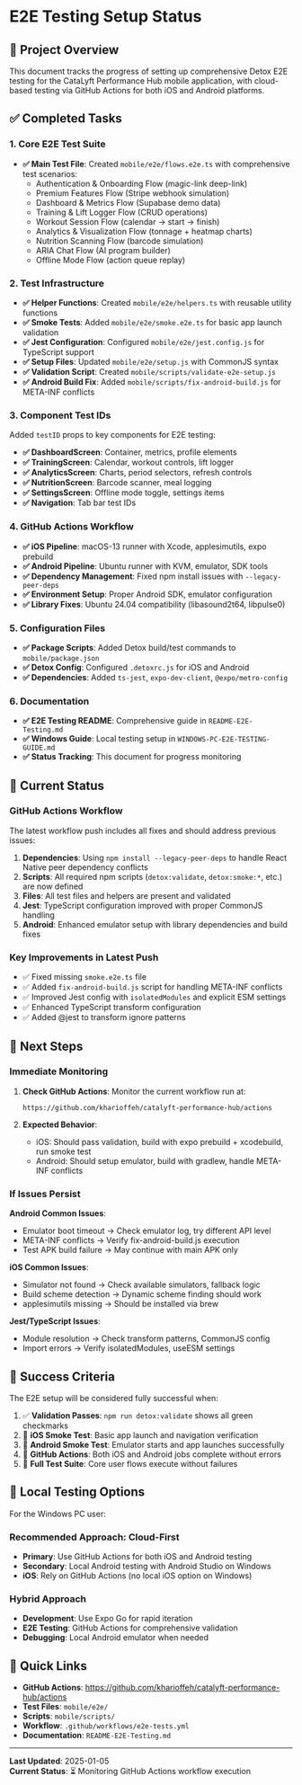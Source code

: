 # E2E Testing Setup Status

## 🎯 Project Overview
This document tracks the progress of setting up comprehensive Detox E2E testing for the CataLyft Performance Hub mobile application, with cloud-based testing via GitHub Actions for both iOS and Android platforms.

## ✅ Completed Tasks

### 1. Core E2E Test Suite
- **✅ Main Test File**: Created `mobile/e2e/flows.e2e.ts` with comprehensive test scenarios:
  - Authentication & Onboarding Flow (magic-link deep-link)
  - Premium Features Flow (Stripe webhook simulation)
  - Dashboard & Metrics Flow (Supabase demo data)
  - Training & Lift Logger Flow (CRUD operations)
  - Workout Session Flow (calendar → start → finish)
  - Analytics & Visualization Flow (tonnage + heatmap charts)
  - Nutrition Scanning Flow (barcode simulation)
  - ARIA Chat Flow (AI program builder)
  - Offline Mode Flow (action queue replay)

### 2. Test Infrastructure
- **✅ Helper Functions**: Created `mobile/e2e/helpers.ts` with reusable utility functions
- **✅ Smoke Tests**: Added `mobile/e2e/smoke.e2e.ts` for basic app launch validation
- **✅ Jest Configuration**: Configured `mobile/e2e/jest.config.js` for TypeScript support
- **✅ Setup Files**: Updated `mobile/e2e/setup.js` with CommonJS syntax
- **✅ Validation Script**: Created `mobile/scripts/validate-e2e-setup.js`
- **✅ Android Build Fix**: Added `mobile/scripts/fix-android-build.js` for META-INF conflicts

### 3. Component Test IDs
Added `testID` props to key components for E2E testing:
- **✅ DashboardScreen**: Container, metrics, profile elements
- **✅ TrainingScreen**: Calendar, workout controls, lift logger
- **✅ AnalyticsScreen**: Charts, period selectors, refresh controls
- **✅ NutritionScreen**: Barcode scanner, meal logging
- **✅ SettingsScreen**: Offline mode toggle, settings items
- **✅ Navigation**: Tab bar test IDs

### 4. GitHub Actions Workflow
- **✅ iOS Pipeline**: macOS-13 runner with Xcode, applesimutils, expo prebuild
- **✅ Android Pipeline**: Ubuntu runner with KVM, emulator, SDK tools
- **✅ Dependency Management**: Fixed npm install issues with `--legacy-peer-deps`
- **✅ Environment Setup**: Proper Android SDK, emulator configuration
- **✅ Library Fixes**: Ubuntu 24.04 compatibility (libasound2t64, libpulse0)

### 5. Configuration Files
- **✅ Package Scripts**: Added Detox build/test commands to `mobile/package.json`
- **✅ Detox Config**: Configured `.detoxrc.js` for iOS and Android
- **✅ Dependencies**: Added `ts-jest`, `expo-dev-client`, `@expo/metro-config`

### 6. Documentation
- **✅ E2E Testing README**: Comprehensive guide in `README-E2E-Testing.md`
- **✅ Windows Guide**: Local testing setup in `WINDOWS-PC-E2E-TESTING-GUIDE.md`
- **✅ Status Tracking**: This document for progress monitoring

## 🔄 Current Status

### GitHub Actions Workflow
The latest workflow push includes all fixes and should address previous issues:

1. **Dependencies**: Using `npm install --legacy-peer-deps` to handle React Native peer dependency conflicts
2. **Scripts**: All required npm scripts (`detox:validate`, `detox:smoke:*`, etc.) are now defined
3. **Files**: All test files and helpers are present and validated
4. **Jest**: TypeScript configuration improved with proper CommonJS handling
5. **Android**: Enhanced emulator setup with library dependencies and build fixes

### Key Improvements in Latest Push
- ✅ Fixed missing `smoke.e2e.ts` file
- ✅ Added `fix-android-build.js` script for handling META-INF conflicts
- ✅ Improved Jest config with `isolatedModules` and explicit ESM settings
- ✅ Enhanced TypeScript transform configuration
- ✅ Added @jest to transform ignore patterns

## 🎯 Next Steps

### Immediate Monitoring
1. **Check GitHub Actions**: Monitor the current workflow run at:
   ```
   https://github.com/kharioffeh/catalyft-performance-hub/actions
   ```

2. **Expected Behavior**:
   - iOS: Should pass validation, build with expo prebuild + xcodebuild, run smoke test
   - Android: Should setup emulator, build with gradlew, handle META-INF conflicts

### If Issues Persist

**Android Common Issues**:
- Emulator boot timeout → Check emulator log, try different API level
- META-INF conflicts → Verify fix-android-build.js execution
- Test APK build failure → May continue with main APK only

**iOS Common Issues**:
- Simulator not found → Check available simulators, fallback logic
- Build scheme detection → Dynamic scheme finding should work
- applesimutils missing → Should be installed via brew

**Jest/TypeScript Issues**:
- Module resolution → Check transform patterns, CommonJS config
- Import errors → Verify isolatedModules, useESM settings

## 🏁 Success Criteria

The E2E setup will be considered fully successful when:

1. ✅ **Validation Passes**: `npm run detox:validate` shows all green checkmarks
2. 🔄 **iOS Smoke Test**: Basic app launch and navigation verification
3. 🔄 **Android Smoke Test**: Emulator starts and app launches successfully  
4. 🔄 **GitHub Actions**: Both iOS and Android jobs complete without errors
5. 🔄 **Full Test Suite**: Core user flows execute without failures

## 📱 Local Testing Options

For the Windows PC user:

### Recommended Approach: Cloud-First
- **Primary**: Use GitHub Actions for both iOS and Android testing
- **Secondary**: Local Android testing with Android Studio on Windows
- **iOS**: Rely on GitHub Actions (no local iOS option on Windows)

### Hybrid Approach
- **Development**: Use Expo Go for rapid iteration
- **E2E Testing**: GitHub Actions for comprehensive validation
- **Debugging**: Local Android emulator when needed

## 🔗 Quick Links

- **GitHub Actions**: https://github.com/kharioffeh/catalyft-performance-hub/actions
- **Test Files**: `mobile/e2e/`
- **Scripts**: `mobile/scripts/`
- **Workflow**: `.github/workflows/e2e-tests.yml`
- **Documentation**: `README-E2E-Testing.md`

---

**Last Updated**: 2025-01-05  
**Current Status**: ⏳ Monitoring GitHub Actions workflow execution